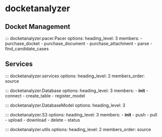 # docketanalyzer

## Docket Management

::: docketanalyzer.pacer.Pacer
    options:
      heading_level: 3
      members:
        - purchase_docket
        - purchase_document
        - purchase_attachment
        - parse
        - find_candidate_cases


## Services

::: docketanalyzer.services
    options:
      heading_level: 2
      members_order: source


::: docketanalyzer.Database
    options:
      heading_level: 3
      members:
        - __init__
        - connect
        - create_table
        - register_model

::: docketanalyzer.DatabaseModel
    options:
      heading_level: 3

::: docketanalyzer.S3
    options:
      heading_level: 3
      members:
        - __init__
        - push
        - pull
        - upload
        - download
        - delete
        - status

::: docketanalyzer.utils
    options:
      heading_level: 2
      members_order: source



